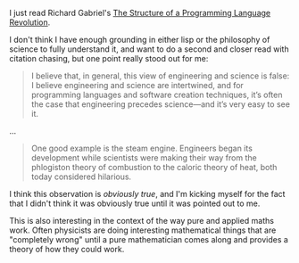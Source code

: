 I just read Richard Gabriel's [The Structure of a Programming Language Revolution](https://www.dreamsongs.com/Files/Incommensurability.pdf).

I don't think I have enough grounding in either lisp or the philosophy of science to fully understand it, and want to do a second and closer read with citation chasing,
but one point really stood out for me:

> I believe that, in general, this view of engineering and science is false: I believe engineering and science are intertwined, and for programming languages and software creation techniques, it’s often the case that engineering precedes science—and it’s very easy to see it.

...

> One good example is the steam engine. Engineers began its development while scientists were making their way from the phlogiston theory of combustion to the caloric theory of heat, both today considered hilarious. 

I think this observation is *obviously true*, and I'm kicking myself for the fact that I didn't think it was obviously true until it was pointed out to me.

This is also interesting in the context of the way pure and applied maths work. Often physicists are doing interesting mathematical things that are "completely wrong" until a pure mathematician comes along and provides a theory of how they could work.
